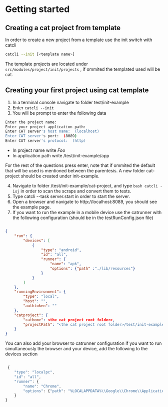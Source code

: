 # Getting started

## Creating a cat project from template

In order to create a new project from a template use the init switch with catcli

```bash
catcli --init [<template name>] 
```

The template projects are located under `src/modules/project/init/projects` , if ommited the templated used will be cat.

## Creating your first project using cat template

1. In a terminal console navigate to folder test/init-example
2. Enter `catcli --init`
3. You will be prompt to enter the following data

```bash
Enter the project name:  
Enter your project application path:  
Enter CAT server's host name:  (localhost)
Enter CAT server's port:  (8089)
Enter CAT server's protocol:  (http)
```

* In project name write *Foo*
* In application path write <cat root folder>/test/init-example/app

For the rest of the questions press enter, note that if ommited the default that will be used is mentioned between the parentesis.
A new folder cat-project should be created under init-example.

4. Navigate to folder /test/init-example/cat-project, and type ```bash catcli -isj``` in order to scan the scraps and convert them to tests.
5. Type catcli --task server.start in order to start the server.
6. Open a browser and navigate to http://localhost:8089, you should see the example page.
7. If you want to run the example in a mobile device use the catrunner with the following configuration (should be in the testRunConfig.json file)

```json

{
    "run": {
        "devices": [
            {
                "type": "android",
                "id": "all",
                "runner": {
                    "name": "apk",
                    "options": {"path" :"./lib/resources"}
                }
            }
        ]
    },
    "runningEnvironment": {
        "type": "local",
        "host": "",
        "authtoken": ""
    },
    "catproject": {
        "cathome": <the cat project root folder>,
        "projectPath": "<the cat project root folder>/test/init-example/cat-project"
    }
}

```
You can also add your browser to catrunner configuration if you want to run simultaneously the browser and your device, add the following to the devices section

```js

 {
	"type": "localpc",
	"id": "all",
	"runner": {
		"name": "Chrome",
		"options": {"path": "%LOCALAPPDATA%\\Google\\Chrome\\Application"}
	}
}
```

